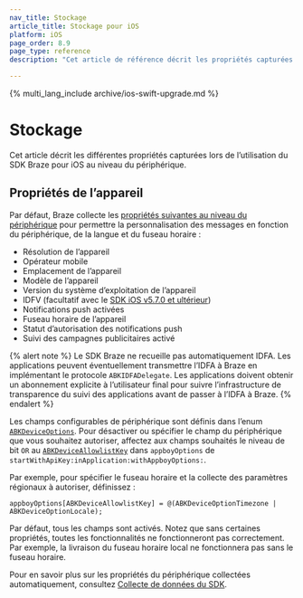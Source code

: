 ```yaml
---
nav_title: Stockage
article_title: Stockage pour iOS
platform: iOS
page_order: 8.9
page_type: reference
description: "Cet article de référence décrit les propriétés capturées par le SDK Braze pour iOS au niveau du périphérique."

---
```


{% multi_lang_include archive/ios-swift-upgrade.md %}

# Stockage

Cet article décrit les différentes propriétés capturées lors de l’utilisation du SDK Braze pour iOS au niveau du périphérique.

## Propriétés de l’appareil

Par défaut, Braze collecte les [propriétés suivantes au niveau du périphérique](https://github.com/Appboy/appboy-ios-sdk/blob/16e893f2677af7de905b927505d4101c6fb2091d/AppboyKit/headers/AppboyKitLibrary/Appboy.h#L181) pour permettre la personnalisation des messages en fonction du périphérique, de la langue et du fuseau horaire :

* Résolution de l’appareil
* Opérateur mobile
* Emplacement de l’appareil
* Modèle de l’appareil
* Version du système d’exploitation de l’appareil
* IDFV (facultatif avec le [SDK iOS v5.7.0 et ultérieur](https://github.com/braze-inc/braze-swift-sdk))
* Notifications push activées
* Fuseau horaire de l’appareil
* Statut d’autorisation des notifications push
* Suivi des campagnes publicitaires activé

{% alert note %}
Le SDK Braze ne recueille pas automatiquement IDFA. Les applications peuvent éventuellement transmettre l’IDFA à Braze en implémentant le protocole `ABKIDFADelegate`. Les applications doivent obtenir un abonnement explicite à l’utilisateur final pour suivre l’infrastructure de transparence du suivi des applications avant de passer à l’IDFA à Braze.
{% endalert %}

Les champs configurables de périphérique sont définis dans l’enum [`ABKDeviceOptions`](https://github.com/Appboy/appboy-ios-sdk/blob/4390e9eac8401bccdb81b053fa54eb87b1f6fcaa/Appboy-tvOS-SDK/AppboyTVOSKit.framework/Headers/Appboy.h#L179). Pour désactiver ou spécifier le champ du périphérique que vous souhaitez autoriser, affectez aux champs souhaités le niveau de bit `OR` au [`ABKDeviceAllowlistKey`](https://github.com/Appboy/appboy-ios-sdk/blob/fed071000722673754da288cace15c1ff8aca432/AppboyKit/include/Appboy.h#L148) dans `appboyOptions` de `startWithApiKey:inApplication:withAppboyOptions:`.

Par exemple, pour spécifier le fuseau horaire et la collecte des paramètres régionaux à autoriser, définissez :
```
appboyOptions[ABKDeviceAllowlistKey] = @(ABKDeviceOptionTimezone | ABKDeviceOptionLocale);
```

Par défaut, tous les champs sont activés. Notez que sans certaines propriétés, toutes les fonctionnalités ne fonctionneront pas correctement. Par exemple, la livraison du fuseau horaire local ne fonctionnera pas sans le fuseau horaire.

Pour en savoir plus sur les propriétés du périphérique collectées automatiquement, consultez [Collecte de données du SDK]({{site.baseurl}}/user_guide/data_and_analytics/user_data_collection/sdk_data_collection/). 
